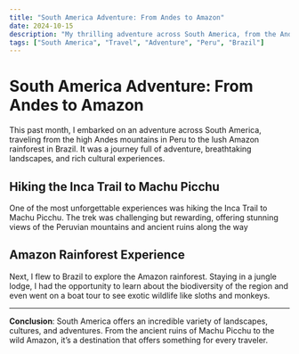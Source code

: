 ```yaml
---
title: "South America Adventure: From Andes to Amazon"
date: 2024-10-15
description: "My thrilling adventure across South America, from the Andes mountains to the Amazon rainforest."
tags: ["South America", "Travel", "Adventure", "Peru", "Brazil"]
---
```



# South America Adventure: From Andes to Amazon

This past month, I embarked on an adventure across South America, traveling from the high Andes mountains in Peru to the lush Amazon rainforest in Brazil. It was a journey full of adventure, breathtaking landscapes, and rich cultural experiences.

## Hiking the Inca Trail to Machu Picchu

One of the most unforgettable experiences was hiking the Inca Trail to Machu Picchu. The trek was challenging but rewarding, offering stunning views of the Peruvian mountains and ancient ruins along the way



## Amazon Rainforest Experience

Next, I flew to Brazil to explore the Amazon rainforest. Staying in a jungle lodge, I had the opportunity to learn about the biodiversity of the region and even went on a boat tour to see exotic wildlife like sloths and monkeys.

---

**Conclusion**: South America offers an incredible variety of landscapes, cultures, and adventures. From the ancient ruins of Machu Picchu to the wild Amazon, it’s a destination that offers something for every traveler.
